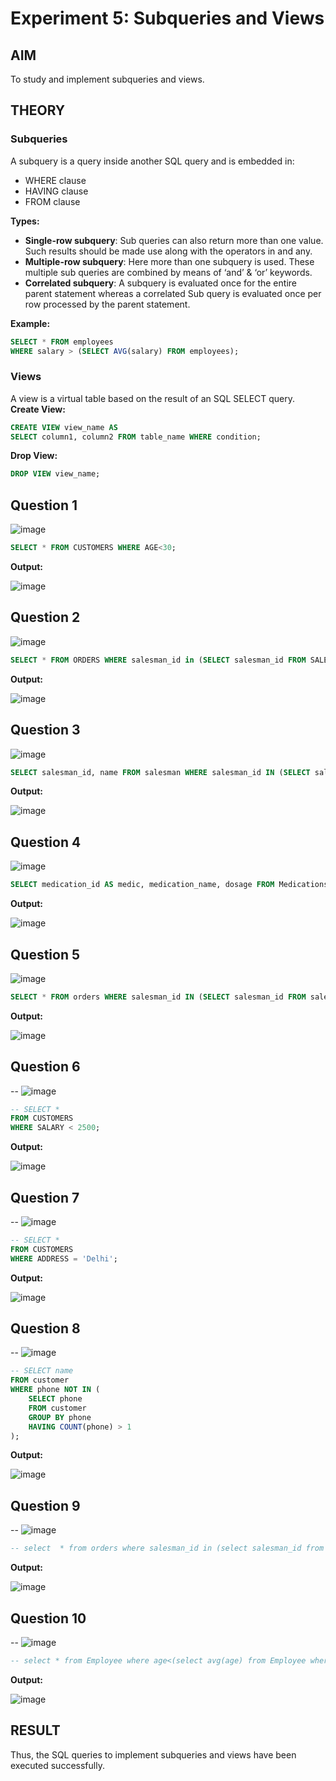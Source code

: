 # Experiment 5: Subqueries and Views

## AIM
To study and implement subqueries and views.

## THEORY

### Subqueries
A subquery is a query inside another SQL query and is embedded in:
- WHERE clause
- HAVING clause
- FROM clause

**Types:**
- **Single-row subquery**:
  Sub queries can also return more than one value. Such results should be made use along with the operators in and any.
- **Multiple-row subquery**:
  Here more than one subquery is used. These multiple sub queries are combined by means of ‘and’ & ‘or’ keywords.
- **Correlated subquery**:
  A subquery is evaluated once for the entire parent statement whereas a correlated Sub query is evaluated once per row processed by the parent statement.

**Example:**
```sql
SELECT * FROM employees
WHERE salary > (SELECT AVG(salary) FROM employees);
```
### Views
A view is a virtual table based on the result of an SQL SELECT query.
**Create View:**
```sql
CREATE VIEW view_name AS
SELECT column1, column2 FROM table_name WHERE condition;
```
**Drop View:**
```sql
DROP VIEW view_name;
```

**Question 1**
--
![image](https://github.com/user-attachments/assets/672dff9d-dc0d-47fb-bcf5-3c2b137b00d0)

```sql
SELECT * FROM CUSTOMERS WHERE AGE<30;
```

**Output:**

![image](https://github.com/user-attachments/assets/5561af8b-7549-48ac-8150-144d8c4fcab4)

**Question 2**
---
![image](https://github.com/user-attachments/assets/29aebadf-03f3-4e0e-b6d2-8c9496ff90b2)

```sql
SELECT * FROM ORDERS WHERE salesman_id in (SELECT salesman_id FROM SALESMAN WHERE city='New York');
```

**Output:**

![image](https://github.com/user-attachments/assets/cf1b1c1c-78de-40e1-88ba-02f7e15aee87)

**Question 3**
---
![image](https://github.com/user-attachments/assets/cb7ef18c-e9c6-4cd9-8079-3605a805b3b6)

```sql
SELECT salesman_id, name FROM salesman WHERE salesman_id IN (SELECT salesman_id FROM customer GROUP BY salesman_id HAVING COUNT(customer_id)>1);
```

**Output:**

![image](https://github.com/user-attachments/assets/bac95387-b1d7-45fb-9b3b-79b7eeb0a8de)

**Question 4**
---
![image](https://github.com/user-attachments/assets/1ae021bf-80fc-45ca-bd75-ae8129811048)

```sql
SELECT medication_id AS medic, medication_name, dosage FROM Medications WHERE dosage=(SELECT MAX(dosage) FROM Medications);
```

**Output:**

![image](https://github.com/user-attachments/assets/c7eb764f-6434-4b13-9941-ec3299991ca5)

**Question 5**
---
![image](https://github.com/user-attachments/assets/be29cded-1017-4c97-8ddf-b81bcba7ed8b)

```sql
SELECT * FROM orders WHERE salesman_id IN (SELECT salesman_id FROM salesman WHERE city='London');
```

**Output:**

![image](https://github.com/user-attachments/assets/b22a69a7-7633-4244-af07-a1994afb9562)

**Question 6**
---
-- ![image](https://github.com/user-attachments/assets/b43fdf96-feed-4630-8cc8-5fc6a22e5cc9)


```sql
-- SELECT *
FROM CUSTOMERS
WHERE SALARY < 2500;
```

**Output:**

![image](https://github.com/user-attachments/assets/bd2f6ab4-634d-496c-aa4d-2dfa49220605)


**Question 7**
---
-- ![image](https://github.com/user-attachments/assets/68418b73-c953-49ff-aefa-79cf7e33afd1)


```sql
-- SELECT *
FROM CUSTOMERS
WHERE ADDRESS = 'Delhi';
```

**Output:**

![image](https://github.com/user-attachments/assets/c48f9d71-e923-4141-ba1d-158942f30545)


**Question 8**
---
-- ![image](https://github.com/user-attachments/assets/e8e88ffc-e873-4623-8c9f-54ae8f9ca142)


```sql
-- SELECT name
FROM customer
WHERE phone NOT IN (
    SELECT phone
    FROM customer
    GROUP BY phone
    HAVING COUNT(phone) > 1
);
```

**Output:**

![image](https://github.com/user-attachments/assets/9201cbdd-7e3b-4871-baad-63ea191a4666)


**Question 9**
---
-- ![image](https://github.com/user-attachments/assets/e44a2306-a371-4ee5-aa0b-c670c72ea42b)


```sql
-- select  * from orders where salesman_id in (select salesman_id from salesman where name='Paul Adam');
```

**Output:**

![image](https://github.com/user-attachments/assets/42be4875-2eb4-40ec-9200-695e1271b020)


**Question 10**
---
-- ![image](https://github.com/user-attachments/assets/5399e750-d2d0-41ac-9ca7-b36b78350b25)


```sql
-- select * from Employee where age<(select avg(age) from Employee where income>1000000);
```

**Output:**

![image](https://github.com/user-attachments/assets/cbf2f68a-0875-45a3-b6bc-e310b31379c9)



## RESULT
Thus, the SQL queries to implement subqueries and views have been executed successfully.

